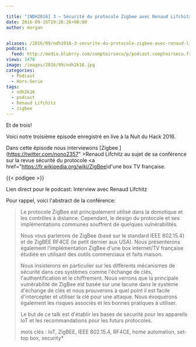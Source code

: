 ```yaml
---

title: "[NDH2016] 3 – Sécurité du protocole Zigbee avec Renaud Lifchitz"
date: 2016-09-16T19:26:26+00:00
author: morgan


aliases: /2016/09/ndh2016-3-securite-du-protocole-zigbee-avec-renaud-lifchitz/
podcast:
  feed: http://media.blubrry.com/comptoirsecu/p/podcast.comptoirsecu.fr/CSEC.HS25.2016-07-02.NDH2k16_Renaud_Lifchitz.mp3
views: 1478
image: /images/2016/09/ndh2k16.jpg
categories:
  - Podcast
  - Hors-Serie
tags:
  - ndh2k16
  - podcast
  - Renaud Lifchitz
  - zigbee
---
```

Et de trois!

Voici notre troisième épisode enregistré en live à la Nuit du Hack 2016.

Dans cette épisode nous interviewons [Zigbee ](https://twitter.com/nono2357" >Renaud Lifchitz</a> au sujet de sa conférence sur la revue sécurité du protocole <a href="https://fr.wikipedia.org/wiki/ZigBee)d'une box TV française.




{{< podigee >}}





Lien direct pour le podcast: Interview avec Renaud Lifchitz

Pour rappel, voici l'abstract de la conférence:

> Le protocole ZigBee est principalement utilisé dans la domotique et les contrôles à distance. Cependant, le design du protocole et ses implémentations communes souffrent de quelques vulnérabilités.
>
> Nous vous parlerons de ZigBee (basé sur le standard IEEE 802.15.4) et de ZigBEE RF4CE (le petit dernier aux USA). Nous présenterons également l'implémentation ZigBee d'une box internet/TV française étudiée en utilisant des outils commerciaux et faits maison.
>
> Nous insisterons en particulier sur les différents mécanismes de sécurité dans ces systèmes comme l'échange de clés, l'authentification et le chiffrement. Nous verrons que la principale vulnérabilité de ZigBee est basée sur une lacune dans le système d'échange de clés et nous prouverons à quel point il est facile d'intercepter et utiliser la clé pour une attaque. Nous évoquerons également les risques associés et les bonnes pratiques à utiliser.
>
> Le but de ce talk est d'établir les bases de sécurité pour les appareils IoT et les recommandations pour les futurs protocoles.
>
> mots clés : IoT, ZigBEE, IEEE 802.15.4, RF4CE, home automation, set-top box, security*
